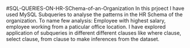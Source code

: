 #SQL-QUERIES-ON-HR-SChema-of-an-Organization
In this prjoect I have used MySQL Subqueries to analyse the patterns in the HR Schema of the organization. To name few analysis: Employee with highest salary, employee working from a paticular office location. I have explored application of subqueries in different different clauses like where clause, select clause, from clause to make inferences from the dataset.
